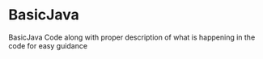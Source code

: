 # BasicJava
BasicJava Code along with proper description of what is happening in the code for easy guidance
